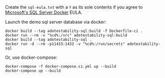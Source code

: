 Create the `sql-eula.txt` with a `Y` as its sole contents if you agree to
[Microsoft's SQL Server Docker](https://hub.docker.com/r/microsoft/mssql-server-linux/) EULA.

Launch the demo sql server database via docker:

    docker build --tag adotestability-sql:build -f Dockerfile-ci .
    docker run --rm -v "%cd%:/src" adotestability-sql:build
    docker build --tag adotestability-sql .
    docker run -d --rm -p11433:1433 -v "%cd%:/run/secrets" adotestability-sql

Or, use docker-compose:

    docker-compose -f docker-compose.ci.yml up --build
	docker-compose up --build